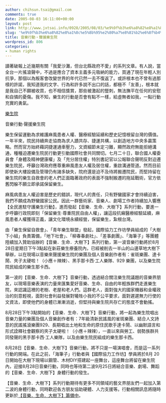 ```yaml
---
author: chihsun.tsai@gmail.com
comments: true
date: 2005-08-03 16:11:00+00:00
layout: post
link: http://www.jxtsai.info/0928/2005/08/03/%e9%9f%b3%e6%a8%82%e8%a1%8c%e5%8b%95%e2%80%a7%e8%81%b2%e6%8f%b4%e6%a8%82%e7%94%9f%e9%99%a2/
slug: '%e9%9f%b3%e6%a8%82%e8%a1%8c%e5%8b%95%e2%80%a7%e8%81%b2%e6%8f%b4%e6%a8%82%e7%94%9f%e9%99%a2'
title: 音樂行動‧聲援樂生院
wordpress_id: 806
categories:
- human rights
---
```


讀著破報上近幾期有關「我愛沙灘，但台北縣政府不愛」的系列文章。有人說，當全台一片搖滾聲中，不過是應合了資本主義多元吸納的能力，買通了現在年輕人別抗爭，那個以為叛客會改變世界的年代已然一去不復返了。或許根本也不曾有過那樣的許諾，我知道我的文字、行為和許多說不出口的話，都極不「友善」，根本就是我自己不願被收買，也不相信獎賞，那些被激起的豎刺，無法撫平在任何的安慰和自憐的憂傷。我不知，樂生的行動是否會有點不一樣，給虛無者如我，一點行動充實的勇氣。  
  
  
[樂生院](http://www.jxtsai.info/blog/)  
  
音樂行動‧聲援樂生院  
  
樂生保留運動為求維護麻風患者人權、醫療經驗延續和歷史記憶根留台灣的價值。一年半來，院民持續奔走協商為求人蹟共存、捷運共構，以創造地方中央多贏策略。然而官方始終藉詞捷運通車壓力，文資細節未定刁難，顯然政府無能拒絕溝通，種種迫遷樂生院民行動更引動國際社會共同關切。七月二十日，聯合國人權委員會「身體及精神健康權」及「充分居住權」特別書記官以公報聯合聲明反對迫遷樂生院民，呼籲台灣政府應尊重麻風患友人權及居住權，重啟溝通管道。然而目前即使新大樓設備及管理仍有諸多缺失，院府還是迫不及待將搬遷院民，而堅持留在樂生院的樂生自救會的老人們正面臨著政府的表面不強制搬遷的拖延戰術，官方依舊閃躲不願立即承諾保留樂生。  
  
麻風病患友人權迫害是歷史的錯誤，現代人的責任，只有野蠻國家才會持續迫害，我們不願成為野蠻國家公民。因此一群藝術家、音樂人、劇場工作者持續加入響應【全民進駐守護樂生行動】，進而發起【音樂．生命．大樹下】系列行動，要進一步呼籲行政院即刻「保留樂生‧尊重院民自由人權」，讓這段抗癩醫療經驗延續，麻風患者人權獲得正義，讓文化環境永續經營，保留樂生，紮根台灣。  
  
由「樂生保留自救會」、「青年樂生聯盟」發起，國際協力工作坊學員組成的「大樹下小組」負責籌備，「地下社會」、「柳春春劇社」、「差事劇團」、「海筆子」等團體陸續加入贊助協辦的【音樂．生命．大樹下】系列行動，第一波音樂行動將於8月28日星期日下午3點起在新莊樂生療養院內，已經被削去一半山的山邊草地大樹下舉辦，以在現場以音樂來聲援樂生院的樂團及個人音樂創作者有：雀斑樂團、達卡鬧、夾子太硬啦！（小應＋辣辣）、黑手那卡西‧工人樂隊、929 樂團，以及樂生院院民組成的樂生那卡西。  
  
第一波的【音樂．生命．大樹下】音樂行動，透過結合關注樂生院議題的音樂界朋友，以現場音樂表演的力量來匯集愛好音樂、生命、自由的年輕族群們走進樂生院，來認識這裡的老樹、老屋和老人們。這群老人，面對強大的國家機器和金權政治的刻意輕視，面對社會利益發展對犧牲小我的不公平要求，面對遲遲無力行使的文資法，即使他們的身體已漸漸消逝，但堅持與樂生院共存亡的態度不會動搖。  
  
8月28日下午3點開始的【音樂．生命．大樹下】音樂行動，將一起為樂生院唱出音樂力量的樂團及個人音樂創作者有：7年級清新民謠風的雀斑樂團、結合人文詩意的民謠搖滾樂團929、長期唱出土地和生命的原住民歌手達卡鬧、以幽默語言和形式詮釋社會觀察的夾子太硬啦！（小應＋辣辣），一直以來與勞工、弱勢族群共同發聲的黑手那卡西‧工人樂隊，以及由樂生院民組成的樂生那卡西。  
  
8月28日【音樂．生命．大樹下】音樂行動，將不只是一場演唱會，而是這一系列行動的開端。在此之前，「海筆子」行動者與【國際協力工作坊】學員將於8月 20日開始在大樹下現場以鋼管、木材DIY搭建起一座舞台，這座舞台將留在樂生院內，迎接8月28日音樂行動，同時也等待第二波9月25日將結合音樂、劇場、舞蹈的【音樂．生命．大樹下】身體行動的發生。  
  
【音樂．生命．大樹下】系列行動期待有更多不同領域的藝文界朋友們一起加入第二波的身體行動，同時歡迎各方朋友協助硬體、人力支援等。行動相關訊息將隨時更新於[【音樂．生命．大樹下】籌備中](http://www.jxtsai.info/blog/)。
